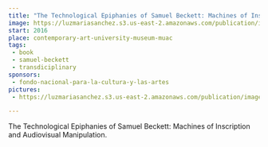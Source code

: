 ```yaml
---
title: "The Technological Epiphanies of Samuel Beckett: Machines of Inscription and Audiovisual Manipulation"
image: https://luzmariasanchez.s3.us-east-2.amazonaws.com/publication/image/original/The-Technological-Epiphanies.png
start: 2016
place: contemporary-art-university-museum-muac
tags: 
 - book
 - samuel-beckett
 - transdiciplinary
sponsors:
 - fondo-nacional-para-la-cultura-y-las-artes
pictures:
 - https://luzmariasanchez.s3.us-east-2.amazonaws.com/publication/image/original/The-Technological-Epiphanies-full.png

---
```


The Technological Epiphanies of Samuel Beckett: Machines of Inscription and Audiovisual Manipulation.
